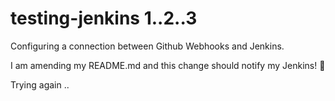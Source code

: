 # testing-jenkins 1..2..3

Configuring a connection between Github Webhooks and Jenkins.

I am amending my README.md and this change should notify my Jenkins! :taco:

Trying again ..
